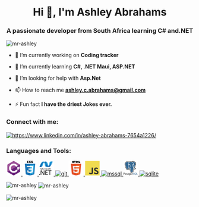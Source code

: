 <h1 align="center">Hi 👋, I'm Ashley Abrahams</h1>
<h3 align="center">A passionate developer from South Africa learning C# and.NET</h3>

<p align="left"> <img src="https://komarev.com/ghpvc/?username=mr-ashley&label=Profile%20views&color=0e75b6&style=flat" alt="mr-ashley" /> </p>

- 🔭 I’m currently working on **Coding tracker**

- 🌱 I’m currently learning **C#, .NET Maui, ASP.NET**

- 🤝 I’m looking for help with **Asp.Net**

- 📫 How to reach me **ashley.c.abrahams@gmail.com**

- ⚡ Fun fact **I have the driest Jokes ever.**

<h3 align="left">Connect with me:</h3>
<p align="left">
<a href="https://linkedin.com/in/https://www.linkedin.com/in/ashley-abrahams-7654a1226/" target="blank"><img align="center" src="https://raw.githubusercontent.com/rahuldkjain/github-profile-readme-generator/master/src/images/icons/Social/linked-in-alt.svg" alt="https://www.linkedin.com/in/ashley-abrahams-7654a1226/" height="30" width="40" /></a>
</p>

<h3 align="left">Languages and Tools:</h3>
<p align="left"> <a href="https://www.w3schools.com/cs/" target="_blank" rel="noreferrer"> <img src="https://raw.githubusercontent.com/devicons/devicon/master/icons/csharp/csharp-original.svg" alt="csharp" width="40" height="40"/> </a> <a href="https://www.w3schools.com/css/" target="_blank" rel="noreferrer"> <img src="https://raw.githubusercontent.com/devicons/devicon/master/icons/css3/css3-original-wordmark.svg" alt="css3" width="40" height="40"/> </a> <a href="https://dotnet.microsoft.com/" target="_blank" rel="noreferrer"> <img src="https://raw.githubusercontent.com/devicons/devicon/master/icons/dot-net/dot-net-original-wordmark.svg" alt="dotnet" width="40" height="40"/> </a> <a href="https://git-scm.com/" target="_blank" rel="noreferrer"> <img src="https://www.vectorlogo.zone/logos/git-scm/git-scm-icon.svg" alt="git" width="40" height="40"/> </a> <a href="https://www.w3.org/html/" target="_blank" rel="noreferrer"> <img src="https://raw.githubusercontent.com/devicons/devicon/master/icons/html5/html5-original-wordmark.svg" alt="html5" width="40" height="40"/> </a> <a href="https://developer.mozilla.org/en-US/docs/Web/JavaScript" target="_blank" rel="noreferrer"> <img src="https://raw.githubusercontent.com/devicons/devicon/master/icons/javascript/javascript-original.svg" alt="javascript" width="40" height="40"/> </a> <a href="https://www.microsoft.com/en-us/sql-server" target="_blank" rel="noreferrer"> <img src="https://www.svgrepo.com/show/303229/microsoft-sql-server-logo.svg" alt="mssql" width="40" height="40"/> </a> <a href="https://www.postgresql.org" target="_blank" rel="noreferrer"> <img src="https://raw.githubusercontent.com/devicons/devicon/master/icons/postgresql/postgresql-original-wordmark.svg" alt="postgresql" width="40" height="40"/> </a> <a href="https://www.sqlite.org/" target="_blank" rel="noreferrer"> <img src="https://www.vectorlogo.zone/logos/sqlite/sqlite-icon.svg" alt="sqlite" width="40" height="40"/> </a> </p>

<p><img align="left" src="https://github-readme-stats.vercel.app/api/top-langs?username=mr-ashley&show_icons=true&locale=en&layout=compact" alt="mr-ashley" /></p>

<p>&nbsp;<img align="center" src="https://github-readme-stats.vercel.app/api?username=mr-ashley&show_icons=true&locale=en" alt="mr-ashley" /></p>

<p><img align="center" src="https://github-readme-streak-stats.herokuapp.com/?user=mr-ashley&" alt="mr-ashley" /></p>
